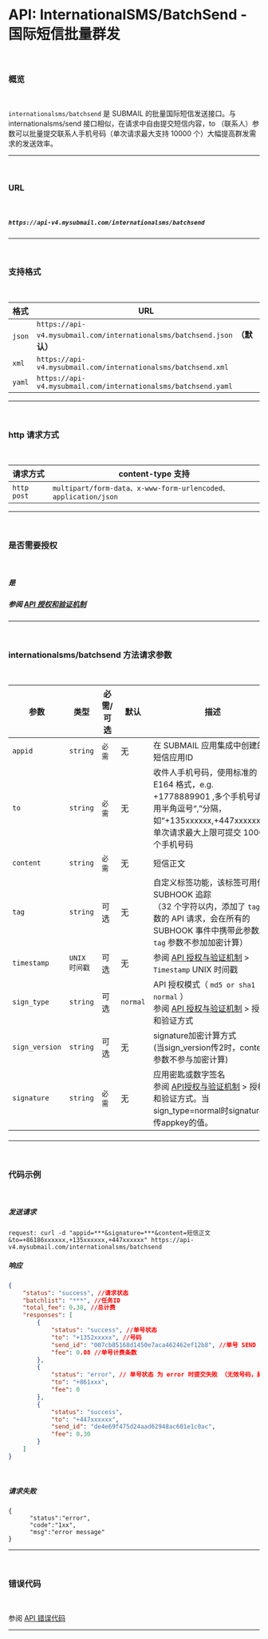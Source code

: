 # API: InternationalSMS/BatchSend - 国际短信批量群发

<br>

### **概览**

<br>

`internationalsms/batchsend` 是 SUBMAIL 的批量国际短信发送接口。与 internationalsms/send 接口相似，在请求中自由提交短信内容，to （联系人）参数可以批量提交联系人手机号码（单次请求最大支持 10000 个）大幅提高群发需求的发送效率。

------

<br>



### URL

<br>

#####  `https://api-v4.mysubmail.com/internationalsms/batchsend`

------



<br>

###  **支持格式**

<br>

| 格式   | URL                                                          |
| ------ | ------------------------------------------------------------ |
| `json` | `https://api-v4.mysubmail.com/internationalsms/batchsend.json `**（默认）** |
| `xml`  | `https://api-v4.mysubmail.com/internationalsms/batchsend.xml` |
| `yaml` | `https://api-v4.mysubmail.com/internationalsms/batchsend.yaml` |

------

<br>

### **http 请求方式**

<br>

| 请求方式    | content-type 支持                                            |
| ----------- | ------------------------------------------------------------ |
| `http post` | `multipart/form-data、x-www-form-urlencoded、application/json` |

------

<br>

### **是否需要授权**

<br>

##### 是

#####  参阅 [API 授权和验证机制](https://www.mysubmail.com/documents/VBcbe)

------


<br>

### **internationalsms/batchsend 方法请求参数**

<br>

| 参数           | 类型          | 必需/可选 | 默认     | 描述                                                         |
| -------------- | ------------- | --------- | -------- | ------------------------------------------------------------ |
| `appid`        | `string`      | `必需`    | 无       | 在 SUBMAIL 应用集成中创建的短信应用ID                        |
| `to`           | `string`      | `必需`    | 无       | 收件人手机号码，使用标准的 E164 格式，e.g. +1778889901 ,多个手机号请使用半角逗号“,”分隔，如“+135xxxxxx,+447xxxxxx”。单次请求最大上限可提交 10000 个手机号码 |
| `content`      | `string`      | `必需`    | 无       | 短信正文                                                     |
| `tag`          | `string`      | 可选      | 无       | 自定义标签功能，该标签可用作 SUBHOOK 追踪<br>（32 个字符以内，添加了 `tag` 参数的 API 请求，会在所有的 SUBHOOK 事件中携带此参数。`tag` 参数不参加加密计算） |
| `timestamp`    | `UNIX 时间戳` | 可选      | 无       | 参阅 [API 授权与验证机制](https://www.mysubmail.com/documents/VBcbe)  \>  `Timestamp` UNIX 时间戳 |
| `sign_type`    | `string`      | 可选      | `normal` | API 授权模式（  `md5 or sha1 or normal` ）<br>参阅 [API 授权与验证机制](https://www.mysubmail.com/documents/VBcbe)  \>  授权和验证方式 |
| `sign_version` | `string`      | 可选      | 无       | signature加密计算方式<br>(当sign_version传2时，content参数不参与加密计算) |
| `signature`    | `string`      | `必需`    | 无       | 应用密匙或数字签名<br>参阅 [API授权与验证机制](https://www.mysubmail.com/documents/VBcbe)  \>  授权和验证方式。当sign_type=normal时signature应传appkey的值。 |

#### 

------

<br>

### **代码示例**

<br>

##### 发送请求

```
request: curl -d "appid=***&signature=***&content=短信正文&to=+86186xxxxxx,+135xxxxxx,+447xxxxxx" https://api-v4.mysubmail.com/internationalsms/batchsend
```

##### 响应

```json
{
    "status": "success", //请求状态
    "batchlist": "***", //任务ID
    "total_fee": 0.38, //总计费
    "responses": [
        {
            "status": "success", //单号状态
            "to": "+1352xxxxx", //号码
            "send_id": "007cb85168d1450e7aca462462ef12b8", //单号 SEND ID
            "fee": 0.08 //单号计费条数
        },
        {
            "status": "error", // 单号状态 为 error 时提交失败 （无效号码，屏蔽区域，账户黑名单等原因）
            "to": "+861xxx",
            "fee": 0
        },
        {
            "status": "success",
            "to": "+447xxxxxx",
            "send_id": "de4e69f475d24aad62948ac601e1c0ac",
            "fee": 0.30
        }
    ]
}
```

<br>

##### 请求失败


```
{
      "status":"error",
      "code":"1xx",
      "msg":"error message"
}
```

------

<br>

### **错误代码**

<br>

参阅 [API 错误代码](https://www.mysubmail.com/documents/rK2yh3)

------

